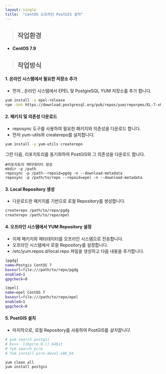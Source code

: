 ```yaml
---
layout: single
title:  "CentOS 오프라인 PostGIS 설치"
---
```


> ## **작업환경**

- #### CentOS 7.9

  

> ## 작업방식



#### **1. 온라인 시스템에서 필요한 저장소 추가**

-  먼저 , 온라인 시스템에서 EPEL 및 PostgreSQL YUM 저장소를 추가 합니다.

```sh
yum install -y epel-release
rpm -Uvh https://download.postgresql.org/pub/repos/yum/reporpms/EL-7-x86_64/pgdg-redhat-repo-latest.noarch.rpm
```



#### **2. 패키지 및 의존성 다운로드** 

- reposync 도구를 사용하여 필요한 패키지와 의존성을 다운로드 합니다.
- 먼저 yum-utils와 createrepo를 설치합니다.

```sh
yum install -y yum-utils createrepo
```

그런 다음, 리포지토리를 동기화하여 PostGIS와 그 의존성을 다운로드 합니다.

```
#리포지토리 메타데이터 생성
mkdir -p /path
reposync -p /path--repoid=pgdg -n --download-metadata
reposync -p /path/to/repo --repoid=epel -n --download-metadata
```



#### **3. Local Repository 생성**

- 다운로드한 패키지를 기반으로 로컬 Repository를 생성합니다.

```sh
createrepo /path/to/repo/pgdg
createrepo /path/to/repo/epel
```



#### **4. 오프라인 시스템에서 YUM Repository 설정**

- 이제 패키지와 메타데이터를 오프라인 시스템으로 전송합니다.
- 오프라인 시스템에서 로컬 Repository를 설정합니다.
- /etc/yum.repos.d/local.repo 파일을 생성하고 다음 내용을 추가합니다.

```sh
[pgdg]
name=Postgis CentOS 7 
baseurl=file:///path/to/repo/pgdg
enabled=1
gpgcheck=0

[epel]
name=epel CentOS 7
baseurl=file:///path/to/repo/epel
enabled=1
gpgcheck=0
```



#### **5. PostGIS 설치**

- 마지막으로, 로컬 Repository를 사용하여 PostGIS를 *설치합니다*.

```sh
# yum search postgis
# Ex>>  libpcre.0.().64bit
# Yym search pcre
# Yum install pcre-devel.x86_64

yum clean all
yum install postgis
```



